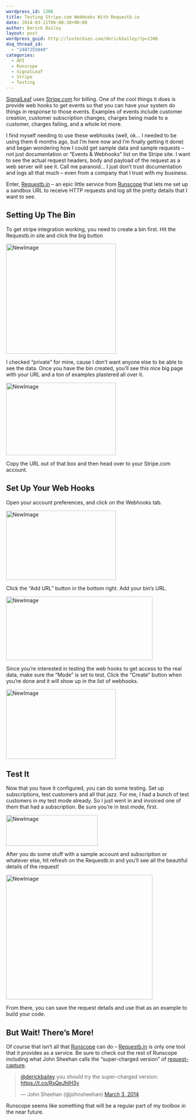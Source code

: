 ```yaml
---
wordpress_id: 1306
title: Testing Stripe.com WebHooks With Requestb.in
date: 2014-03-11T06:00:30+00:00
author: Derick Bailey
layout: post
wordpress_guid: http://lostechies.com/derickbailey/?p=1306
dsq_thread_id:
  - "2407255040"
categories:
  - API
  - Runscope
  - SignalLeaf
  - Stripe
  - Testing
---
```

[SignalLeaf](http://signalleaf.com) uses [Stripe.com](http://stripe.com) for billing. One of the cool things it does is provide web hooks to get events so that you can have your system do things in response to those events. Examples of events include customer creation, customer subscription changes, charges being made to a customer, charges failing, and a whole lot more. 

I find myself needing to use these webhooks (well, ok&#8230; I needed to be using them 6 months ago, but I&#8217;m here now and I&#8217;m finally getting it done) and began wondering how I could get sample data and sample requests &#8211; not just documentation or &#8220;Events & Webhooks&#8221; list on the Stripe site. I want to see the actual request headers, body and payload of the request as a web server will see it. Call me paranoid&#8230; I just don&#8217;t trust documentation and logs all that much &#8211; even from a company that I trust with my business. 

Enter, [Requestb.in](http://requestb.in/) &#8211; an epic little service from [Runscope](https://www.runscope.com/) that lets me set up a sandbox URL to receive HTTP requests and log all the pretty details that I want to see. 

## Setting Up The Bin

To get stripe integration working, you need to create a bin first. Hit the Requestb.in site and click the big button

<img src="http://lostechies.com/content/derickbailey/uploads/2014/03/NewImage.png" alt="NewImage" width="300" border="0" />

I checked &#8220;private&#8221; for mine, cause I don&#8217;t want anyone else to be able to see the data. Once you have the bin created, you&#8217;ll see this nice big page with your URL and a ton of examples plastered all over it.

<img src="http://lostechies.com/content/derickbailey/uploads/2014/03/NewImage1.png" alt="NewImage" width="300" height="198" border="0" />

Copy the URL out of that box and then head over to your Stripe.com account.

## Set Up Your Web Hooks

Open your account preferences, and click on the Webhooks tab.

<img src="http://lostechies.com/content/derickbailey/uploads/2014/03/NewImage2.png" alt="NewImage" width="300" height="189" border="0" />

Click the &#8220;Add URL&#8221; button in the bottom right. Add your bin&#8217;s URL.

<img src="http://lostechies.com/content/derickbailey/uploads/2014/03/NewImage3.png" alt="NewImage" width="400" height="174" border="0" />

Since you&#8217;re interested in testing the web hooks to get access to the real data, make sure the &#8220;Mode&#8221; is set to test. Click the &#8220;Create&#8221; button when you&#8217;re done and it will show up in the list of webhooks.

<img src="http://lostechies.com/content/derickbailey/uploads/2014/03/NewImage4.png" alt="NewImage" width="300" height="190" border="0" />

## Test It

Now that you have it configured, you can do some testing. Set up subscriptions, test customers and all that jazz. For me, I had a bunch of test customers in my test mode already. So I just went in and invoiced one of them that had a subscription. Be sure you&#8217;re in test mode, first.

<img src="http://lostechies.com/content/derickbailey/uploads/2014/03/NewImage5.png" alt="NewImage" width="250" height="84" border="0" />

After you do some stuff with a sample account and subscription or whatever else, hit refresh on the Requestb.in and you&#8217;ll see all the beautiful details of the request!

<img src="http://lostechies.com/content/derickbailey/uploads/2014/03/NewImage6.png" alt="NewImage" width="400" height="340" border="0" />

From there, you can save the request details and use that as an example to build your code.

## But Wait! There&#8217;s More!

Of course that isn&#8217;t all that [Runscope](http://runscope.com) can do &#8211; [Requestb.in](http://requestb.in) is only one tool that it provides as a service. Be sure to check out the rest of Runscope including what John Sheehan calls the &#8220;super-charged version&#8221; of [request-capture](https://www.runscope.com/docs/request-capture).

<blockquote class="twitter-tweet" lang="en">
  <p>
    <a href="https://twitter.com/derickbailey">@derickbailey</a> you should try the super-charged version: <a href="https://t.co/RsQeJhIH3y">https://t.co/RsQeJhIH3y</a>
  </p>
  
  <p>
    — John Sheehan (@johnsheehan) <a href="https://twitter.com/johnsheehan/statuses/440331845025423360">March 3, 2014</a>
  </p>
</blockquote>

Runscope seems like something that will be a regular part of my toolbox in the near future.